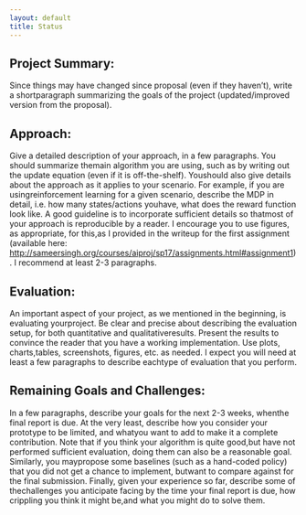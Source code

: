 ```yaml
---
layout: default
title: Status
---
```


## Project Summary: 
Since things may have changed since proposal (even if they haven’t), write a shortparagraph summarizing the goals of the project (updated/improved version from the proposal).

## Approach:
Give a detailed description of your approach, in a few paragraphs. You should summarize themain algorithm you are using, such as by writing out the update equation (even if it is off-the-shelf). Youshould also give details about the approach as it applies to your scenario. For example, if you are usingreinforcement learning for a given scenario, describe the MDP in detail, i.e. how many states/actions youhave, what does the reward function look like. A good guideline is to incorporate sufficient details so thatmost of your approach is reproducible by a reader. I encourage you to use figures, as appropriate, for this,as I provided in the writeup for the first assignment (available here: http://sameersingh.org/courses/aiproj/sp17/assignments.html#assignment1). I recommend at least 2-3 paragraphs.

## Evaluation:
An important aspect of your project, as we mentioned in the beginning, is evaluating yourproject. Be clear and precise about describing the evaluation setup, for both quantitative and qualitativeresults. Present the results to convince the reader that you have a working implementation. Use plots, charts,tables, screenshots, figures, etc. as needed. I expect you will need at least a few paragraphs to describe eachtype of evaluation that you perform.

## Remaining Goals and Challenges:
In a few paragraphs, describe your goals for the next 2-3 weeks, whenthe final report is due. At the very least, describe how you consider your prototype to be limited, and whatyou want to add to make it a complete contribution. Note that if you think your algorithm is quite good,but have not performed sufficient evaluation, doing them can also be a reasonable goal. Similarly, you maypropose some baselines (such as a hand-coded policy) that you did not get a chance to implement, butwant to compare against for the final submission. Finally, given your experience so far, describe some of thechallenges you anticipate facing by the time your final report is due, how crippling you think it might be,and what you might do to solve them.
